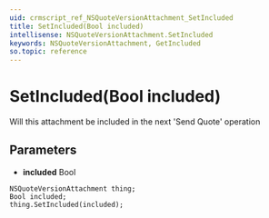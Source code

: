 ```yaml
---
uid: crmscript_ref_NSQuoteVersionAttachment_SetIncluded
title: SetIncluded(Bool included)
intellisense: NSQuoteVersionAttachment.SetIncluded
keywords: NSQuoteVersionAttachment, GetIncluded
so.topic: reference
---
```


# SetIncluded(Bool included)

Will this attachment be included in the next 'Send Quote' operation

## Parameters

* **included** Bool

```crmscript
NSQuoteVersionAttachment thing;
Bool included;
thing.SetIncluded(included);
```

